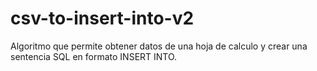 # csv-to-insert-into-v2
Algoritmo que permite obtener datos de una hoja de calculo y crear una sentencia SQL en formato INSERT INTO.
